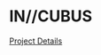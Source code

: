 IN//CUBUS
=========

[Project Details](http://bloomingbridges.github.io/Sammelsurium/blog/categories/dat307/)
